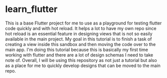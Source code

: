 # learn_flutter

This is a base Flutter project for me to use as a playground for testing flutter code quickly and with hot reload. It helps a lot to have my own repo since hot reload is an essential feature in designing views that is not so easily available in the main project. My goal in this tutorial is to finish a task of creating a view inside this sandbox and then moving the code over to the main app.
I'm doing this tutorial because this is basically my first time working with flutter and there are a lot of design schemas I need to take note of. Overall, I will be using this repository as not just a tutorial but also as a place for me to quickly develop designs that can be moved to the main repo.

